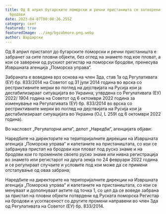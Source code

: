 ```yaml
---
title: Од 8 април бугарските поморски и речни пристаништа се затворени за руски
  бродови
date: 2023-04-07T00:00:26.255Z
category: свет
featured: true
featuredImage: ../img/bgzabmore.png.webp
author: Вардарски
---
```


Од 8 април пристапот до бугарските поморски и речни пристаништа е забранет за сите пловни објекти, без оглед на знамето под кое пловат, а кои се заверени од рускиот регистар на поморски бродови, пренесува Извршната агенција „Поморска управа“.

Забраната е воведена врз основа на член 3да, став 1а од Регулативата (ЕУ) бр. 833/2014 на Советот од 31 јули 2014 година во врска со рестриктивните мерки во поглед на дејствијата на Русија кои ја дестабилизираат ситуацијата во Украина, утврдена со Регулативата (ЕУ) 2022/ 1904 година на Советот од 6 октомври 2022 година за изменување на Регулативата (ЕУ) бр. 833/2014 во врска со рестриктивните мерки во поглед на дејствијата на Русија кои ја дестабилизираат ситуацијата во Украина (OJ, L 259I од 6 октомври 2022 година).

Во насловот „Регулаторни акти“, делот „Наредби“, агенцијата објави:

Наредбите на директорите на територијалните дирекции на Извршната агенција „Поморска управа“ и капетаните на пристаништата, со кои се забранува пристап на бродови кои пловат под руско знаме и на бродови кои го промениле своето руско знаме или нивна регистрација во знамето или регистарот на друга земја по 24 февруари 2022 година и се регулираат случаите и условите под кои може да се примени отстапување од оваа забрана;

Наредбите на директорите на територијалните дирекции на Извршната агенција „Поморска управа“ и капетаните на пристаништата, со кои се менуваат и дополнуваат актите од точка 1, со цел да се воведе забрана за пристап на пловни објекти потврдени од Руската поморска Регистар на бродови и усогласеност со другите промени направени во член 3да од Регулативата на Советот (ЕУ) бр. 833/2014.

